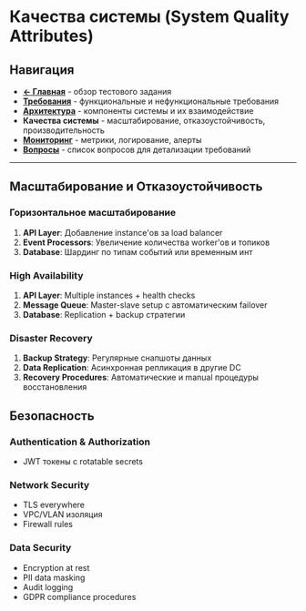 # Качества системы (System Quality Attributes)

## Навигация

- **[← Главная](README.md)** - обзор тестового задания
- **[Требования](REQUIREMENTS.md)** - функциональные и нефункциональные требования
- **[Архитектура](ARCHITECTURE.md)** - компоненты системы и их взаимодействие  
- **Качества системы** - масштабирование, отказоустойчивость, производительность
- **[Мониторинг](MONITORING.md)** - метрики, логирование, алерты
- **[Вопросы](QUESTIONS.md)** - список вопросов для детализации требований

---

## Масштабирование и Отказоустойчивость

### Горизонтальное масштабирование

1. **API Layer**: Добавление instance'ов за load balancer
2. **Event Processors**: Увеличение количества worker'ов и топиков
3. **Database**: Шардинг по типам событий или временным инт

### High Availability

1. **API Layer**: Multiple instances + health checks
2. **Message Queue**: Master-slave setup с автоматическим failover
3. **Database**: Replication + backup стратегии

### Disaster Recovery

1. **Backup Strategy**: Регулярные снапшоты данных
2. **Data Replication**: Асинхронная репликация в другие DC
3. **Recovery Procedures**: Автоматические и manual процедуры восстановления

## Безопасность

### Authentication & Authorization
- JWT токены с rotatable secrets

### Network Security
- TLS everywhere
- VPC/VLAN изоляция
- Firewall rules

### Data Security
- Encryption at rest
- PII data masking
- Audit logging
- GDPR compliance procedures
